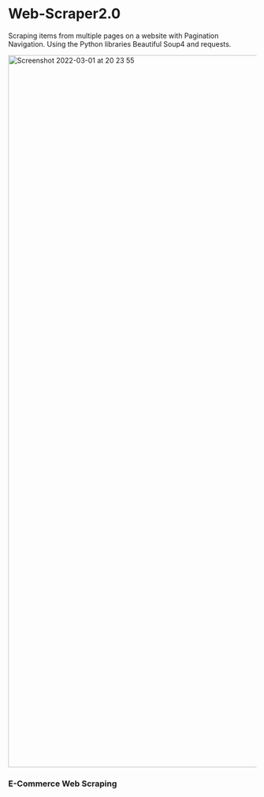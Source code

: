 # Web-Scraper2.0
Scraping items from multiple pages on a website with Pagination Navigation. Using the Python libraries Beautiful Soup4 and requests.

<img width="1441" alt="Screenshot 2022-03-01 at 20 23 55" src="https://user-images.githubusercontent.com/75100642/156243399-70f01464-5d5a-4a66-a98a-3f5ebd5ef69a.png">

### E-Commerce Web Scraping 
